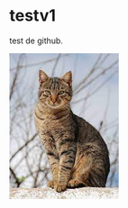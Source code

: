 # testv1
test de github.

![un gatito](https://github.com/joragasudev/testv1/blob/master/catPicture.jpg?raw=true)

